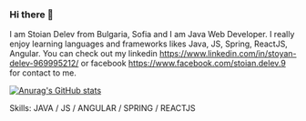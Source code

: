 ### Hi there 👋

I am Stoian Delev from Bulgaria, Sofia and I am Java Web Developer. I really enjoy learning languages and frameworks likes Java, JS, Spring, ReactJS, Angular.
You can check out my linkedin https://www.linkedin.com/in/stoyan-delev-969995212/ or facebook https://www.facebook.com/stoian.delev.9 for contact to me.

[![Anurag's GitHub stats](https://github-readme-stats.vercel.app/api?username=stoiandelev)](https://github.com/anuraghazra/github-readme-stats)

Skills: JAVA / JS / ANGULAR / SPRING / REACTJS

